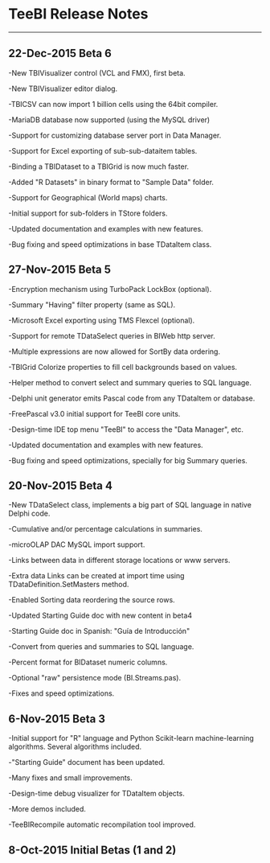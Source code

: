 # TeeBI Release Notes
-------------------

## 22-Dec-2015  Beta 6

-New TBIVisualizer control (VCL and FMX), first beta.

-New TBIVisualizer editor dialog.

-TBICSV can now import 1 billion cells using the 64bit compiler.

-MariaDB database now supported (using the MySQL driver)

-Support for customizing database server port in Data Manager.

-Support for Excel exporting of sub-sub-dataitem tables.

-Binding a TBIDataset to a TBIGrid is now much faster.

-Added "R Datasets" in binary format to "Sample Data" folder.

-Support for Geographical (World maps) charts.

-Initial support for sub-folders in TStore folders.

-Updated documentation and examples with new features.

-Bug fixing and speed optimizations in base TDataItem class.


## 27-Nov-2015  Beta 5

-Encryption mechanism using TurboPack LockBox (optional).

-Summary "Having" filter property (same as SQL).

-Microsoft Excel exporting using TMS Flexcel (optional).

-Support for remote TDataSelect queries in BIWeb http server.

-Multiple expressions are now allowed for SortBy data ordering.

-TBIGrid Colorize properties to fill cell backgrounds based on values.

-Helper method to convert select and summary queries to SQL language.

-Delphi unit generator emits Pascal code from any TDataItem or database.

-FreePascal v3.0 initial support for TeeBI core units.

-Design-time IDE top menu "TeeBI" to access the "Data Manager", etc.

-Updated documentation and examples with new features.

-Bug fixing and speed optimizations, specially for big Summary queries.


## 20-Nov-2015  Beta 4

-New TDataSelect class, implements a big part of SQL language in native Delphi code.

-Cumulative and/or percentage calculations in summaries.

-microOLAP DAC MySQL import support.

-Links between data in different storage locations or www servers.

-Extra data Links can be created at import time using TDataDefinition.SetMasters method.

-Enabled Sorting data reordering the source rows.

-Updated Starting Guide doc with new content in beta4

-Starting Guide doc in Spanish: "Guía de Introducción"

-Convert from queries and summaries to SQL language.

-Percent format for BIDataset numeric columns.

-Optional "raw" persistence mode (BI.Streams.pas).

-Fixes and speed optimizations.

## 6-Nov-2015  Beta 3

-Initial support for "R" language and Python Scikit-learn machine-learning algorithms. 
 Several algorithms included.

-"Starting Guide" document has been updated.

-Many fixes and small improvements.

-Design-time debug visualizer for TDataItem objects.

-More demos included.

-TeeBIRecompile automatic recompilation tool improved.


## 8-Oct-2015 Initial Betas (1 and 2)

